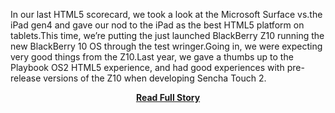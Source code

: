 <p>In our last HTML5 scorecard, we took a look at the Microsoft Surface vs.the iPad gen4 and gave our nod to the iPad as the best HTML5 platform on tablets.This time, we’re putting the just launched BlackBerry Z10 running the new BlackBerry 10 OS through the test wringer.Going in, we were expecting very good things from the Z10.Last year, we gave a thumbs up to the Playbook OS2 HTML5 experience, and had good experiences with pre-release versions of the Z10 when developing Sencha Touch 2.</p>
<center><p><a href="http://www.sencha.com/blog/blackberry-10-the-html5-scorecard/#date:15:00" style='padding:25px; font-sze:18px; font-weight: bold;'>Read Full Story</a></p></center>
